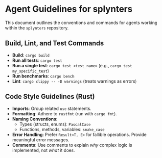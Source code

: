 # Agent Guidelines for splynters

This document outlines the conventions and commands for agents working within the `splynters` repository.

## Build, Lint, and Test Commands

*   **Build**: `cargo build`
*   **Run all tests**: `cargo test`
*   **Run a single test**: `cargo test <test_name>` (e.g., `cargo test my_specific_test`)
*   **Run benchmarks**: `cargo bench`
*   **Lint**: `cargo clippy -- -D warnings` (treats warnings as errors)

## Code Style Guidelines (Rust)

*   **Imports**: Group related `use` statements.
*   **Formatting**: Adhere to `rustfmt` (run with `cargo fmt`).
*   **Naming Conventions**:
    *   Types (structs, enums): `PascalCase`
    *   Functions, methods, variables: `snake_case`
*   **Error Handling**: Prefer `Result<T, E>` for fallible operations. Provide meaningful error messages.
*   **Comments**: Use comments to explain *why* complex logic is implemented, not *what* it does.
